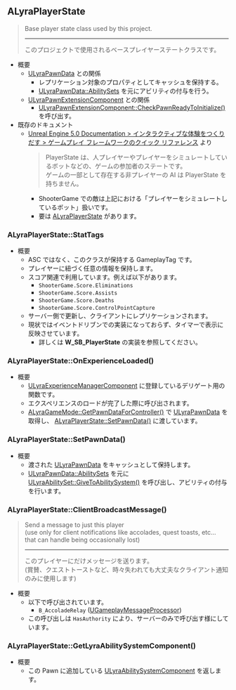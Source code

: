 ## ALyraPlayerState

> Base player state class used by this project.  
> 
> ----
> このプロジェクトで使用されるベースプレイヤーステートクラスです。  

* 概要
	* [ULyraPawnData] との関係
		* レプリケーション対象のプロパティとしてキャッシュを保持する。
		* [ULyraPawnData::AbilitySets] を元にアビリティの付与を行う。
	* [ULyraPawnExtensionComponent] との関係
		* [ULyraPawnExtensionComponent::CheckPawnReadyToInitialize()] を呼び出す。
* 既存のドキュメント
	* [Unreal Engine 5.0 Documentation > インタラクティブな体験をつくりだす > ゲームプレイ フレームワークのクイック リファレンス] より
		> PlayerState は、人プレイヤーやプレイヤーをシミュレートしているボットなどの、ゲームの参加者のステートです。  
		> ゲームの一部として存在する非プレイヤーの AI は PlayerState を持ちません。  
		* ShooterGame での敵は上記における「プレイヤーをシミュレートしているボット」扱いです。
		* 要は [ALyraPlayerState] があります。

### ALyraPlayerState::StatTags

* 概要
	* ASC ではなく、このクラスが保持する GameplayTag です。
	* プレイヤーに紐づく任意の情報を保持します。
	* スコア関連で利用しています。例えば以下があります。
		* `ShooterGame.Score.Eliminations`
		* `ShooterGame.Score.Assists`
		* `ShooterGame.Score.Deaths`
		* `ShooterGame.Score.ControlPointCapture`
	* サーバー側で更新し、クライアントにレプリケーションされます。
	* 現状ではイベントドリブンでの実装になっておらず、タイマーで表示に反映させています。
		* 詳しくは **W_SB_PlayerState** の実装を参照してください。

### ALyraPlayerState::OnExperienceLoaded()

* 概要
	* [ULyraExperienceManagerComponent] に登録しているデリゲート用の関数です。
	* エクスペリエンスのロードが完了した際に呼び出されます。
	* [ALyraGameMode::GetPawnDataForController()] で [ULyraPawnData] を取得し、 [ALyraPlayerState::SetPawnData()] に渡しています。

### ALyraPlayerState::SetPawnData()

* 概要
	* 渡された [ULyraPawnData] をキャッシュとして保持します。
	* [ULyraPawnData::AbilitySets] を元に [ULyraAbilitySet::GiveToAbilitySystem()] を呼び出し、アビリティの付与を行います。


### ALyraPlayerState::ClientBroadcastMessage()

> Send a message to just this player  
> (use only for client notifications like accolades, quest toasts, etc... that can handle being occasionally lost)  
> 
> ----
> このプレイヤーにだけメッセージを送ります。  
> (賞賛、クエストトーストなど、時々失われても大丈夫なクライアント通知のみに使用します)  

* 概要
	* 以下で呼び出されています。
		* `B_AccoladeRelay` ([UGameplayMessageProcessor])
	* この呼び出しは `HasAuthority` により、サーバーのみで呼び出す様にしています。


### ALyraPlayerState::GetLyraAbilitySystemComponent()

* 概要
	* この Pawn に追加している [ULyraAbilitySystemComponent] を返します。



<!--- ページ内のリンク --->

<!--- 自前の画像へのリンク --->

<!--- generated --->
[ULyraExperienceManagerComponent]: ../../Lyra/Experience/ULyraExperienceManagerComponent.md#ulyraexperiencemanagercomponent
[ULyraAbilitySet::GiveToAbilitySystem()]: ../../Lyra/GameplayAbility/ULyraAbilitySet.md#ulyraabilitysetgivetoabilitysystem
[ULyraAbilitySystemComponent]: ../../Lyra/GameplayAbility/ULyraAbilitySystemComponent.md#ulyraabilitysystemcomponent
[ULyraPawnExtensionComponent]: ../../Lyra/GameplayAbility/ULyraPawnExtensionComponent.md#ulyrapawnextensioncomponent
[ULyraPawnExtensionComponent::CheckPawnReadyToInitialize()]: ../../Lyra/GameplayAbility/ULyraPawnExtensionComponent.md#ulyrapawnextensioncomponentcheckpawnreadytoinitialize
[ALyraGameMode::GetPawnDataForController()]: ../../Lyra/GameplayFramework/ALyraGameMode.md#alyragamemodegetpawndataforcontroller
[ALyraPlayerState]: ../../Lyra/GameplayFramework/ALyraPlayerState.md#alyraplayerstate
[ALyraPlayerState::SetPawnData()]: ../../Lyra/GameplayFramework/ALyraPlayerState.md#alyraplayerstatesetpawndata
[UGameplayMessageProcessor]: ../../Lyra/GameplayMessageProcessor/UGameplayMessageProcessor.md#ugameplaymessageprocessor
[ULyraPawnData]: ../../Lyra/PawnSetting/ULyraPawnData.md#ulyrapawndata
[ULyraPawnData::AbilitySets]: ../../Lyra/PawnSetting/ULyraPawnData.md#ulyrapawndataabilitysets
[Unreal Engine 5.0 Documentation > インタラクティブな体験をつくりだす > ゲームプレイ フレームワークのクイック リファレンス]: https://docs.unrealengine.com/5.0/ja/unreal-engine-gameplay-framework-quick-reference/
